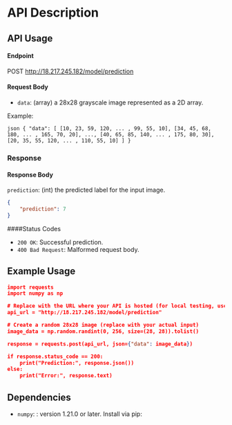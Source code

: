 # API Description

## API Usage

#### Endpoint
POST http://18.217.245.182/model/prediction

#### Request Body

- `data`: (array) a 28x28 grayscale image represented as a 2D array.

Example:

``json
{
    "data": [
        [10, 23, 59, 120, ... , 99, 55, 10],
        [34, 45, 68, 180, ... , 165, 70, 20],
        ...,
        [40, 65, 85, 140, ... , 175, 80, 30],
        [20, 35, 55, 120, ... , 110, 55, 10]
    ]
}
``

### Response

#### Response Body
`prediction`: (int) the predicted label for the input image.
```json
{
    "prediction": 7
}
```

####Status Codes
- `200 OK`: Successful prediction.
- `400 Bad Request`: Malformed request body.


## Example Usage

```json
import requests
import numpy as np

# Replace with the URL where your API is hosted (for local testing, use "http://localhost:8000")
api_url = "http://18.217.245.182/model/prediction"

# Create a random 28x28 image (replace with your actual input)
image_data = np.random.randint(0, 256, size=(28, 28)).tolist()

response = requests.post(api_url, json={"data": image_data})

if response.status_code == 200:
    print("Prediction:", response.json())
else:
    print("Error:", response.text)
```

## Dependencies
- `numpy`: : version 1.21.0 or later. Install via pip:
